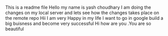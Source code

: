 This is a readme file
Hello my name is yash choudhary 
I am doing the changes on my local server and lets see how the changes takes place on the remote repo
Hii I am very Happy in my life I want to go in google build a big buisness and become very successful
Hi how are you .You are so beautiful 